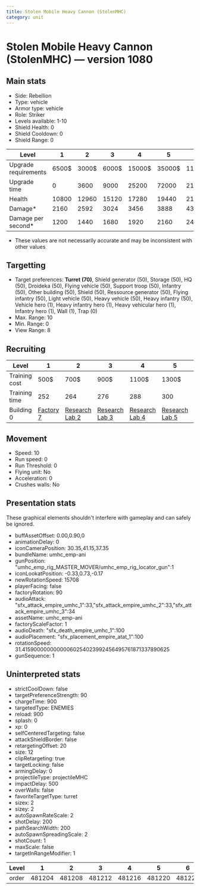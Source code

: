 ```yaml
---
title: Stolen Mobile Heavy Cannon (StolenMHC)
category: unit
---
```


# Stolen Mobile Heavy Cannon (StolenMHC) — version 1080

## Main stats

  * Side: Rebellion
  * Type: vehicle
  * Armor type: vehicle
  * Role: Striker
  * Levels available: 1-10
  * Shield Health: 0
  * Shield Cooldown: 0
  * Shield Range: 0

|Level               |1    |2    |3    |4     |5     |6      |7      |8      |9       |10      |
|--------------------|-----|-----|-----|------|------|-------|-------|-------|--------|--------|
|Upgrade requirements|6500$|3000$|6000$|15000$|35000$|115000$|200000$|385000$|1250000$|2250000$|
|Upgrade time        |0    |3600 |9000 |25200 |72000 |216000 |345600 |518400 |691200  |1036800 |
|Health              |10800|12960|15120|17280 |19440 |21600  |23760  |25920  |28080   |32400   |
|Damage*             |2160 |2592 |3024 |3456  |3888  |4320   |4752   |5184   |5616    |6480    |
|Damage per second*  |1200 |1440 |1680 |1920  |2160  |2400   |2640   |2880   |3120    |3600    |

* These values are not necessarily accurate and may be inconsistent with other values

## Targetting

  * Target preferences: **Turret (70)**, Shield generator (50), Storage (50), HQ (50), Droideka (50), Flying vehicle (50), Support troop (50), Infantry (50), Other building (50), Shield (50), Ressource generator (50), Flying infantry (50), Light vehicle (50), Heavy vehicle (50), Heavy infantry (50), Vehicle hero (1), Heavy infantry hero (1), Heavy vehicular hero (1), Infantry hero (1), Wall (1), Trap (0)
  * Max. Range: 10
  * Min. Range: 0
  * View Range: 8

## Recruiting

|Level        |1                             |2                                     |3                                     |4                                     |5                                     |6                                     |7                                     |8                                     |9                                     |10                                     |
|-------------|------------------------------|--------------------------------------|--------------------------------------|--------------------------------------|--------------------------------------|--------------------------------------|--------------------------------------|--------------------------------------|--------------------------------------|---------------------------------------|
|Training cost|500$                          |700$                                  |900$                                  |1100$                                 |1300$                                 |1500$                                 |1700$                                 |2400$                                 |2700$                                 |3000$                                  |
|Training time|252                           |264                                   |276                                   |288                                   |300                                   |312                                   |324                                   |336                                   |348                                   |360                                    |
|Building 0   |[Factory 7](rebelFactory.html)|[Research Lab 2](rebelOffenseLab.html)|[Research Lab 3](rebelOffenseLab.html)|[Research Lab 4](rebelOffenseLab.html)|[Research Lab 5](rebelOffenseLab.html)|[Research Lab 6](rebelOffenseLab.html)|[Research Lab 7](rebelOffenseLab.html)|[Research Lab 8](rebelOffenseLab.html)|[Research Lab 9](rebelOffenseLab.html)|[Research Lab 10](rebelOffenseLab.html)|

## Movement

  * Speed: 10
  * Run speed: 0
  * Run Threshold: 0
  * Flying unit: No
  * Acceleration: 0
  * Crushes walls: No

## Presentation stats

These graphical elements shouldn't interfere with gameplay and can safely be ignored.

  * buffAssetOffset: 0.00,0.90,0
  * animationDelay: 0
  * iconCameraPosition: 30.35,41.15,37.35
  * bundleName: umhc_emp-ani
  * gunPosition: "umhc_emp_rig_MASTER_MOVER/umhc_emp_rig_locator_gun":1
  * iconLookatPosition: -0.33,0.73,-0.17
  * newRotationSpeed: 15708
  * playerFacing: false
  * factoryRotation: 90
  * audioAttack: "sfx_attack_empire_umhc_1":33,"sfx_attack_empire_umhc_2":33,"sfx_attack_empire_umhc_3":34
  * assetName: umhc_emp-ani
  * factoryScaleFactor: 1
  * audioDeath: "sfx_death_empire_umhc_1":100
  * audioPlacement: "sfx_placement_empire_atat_1":100
  * rotationSpeed: 31.41590000000000060254023992456495761871337890625
  * gunSequence: 1

## Uninterpreted stats

  * strictCoolDown: false
  * targetPreferenceStrength: 90
  * chargeTime: 900
  * targetedType: ENEMIES
  * reload: 900
  * splash: 0
  * xp: 0
  * selfCenteredTargeting: false
  * attackShieldBorder: false
  * retargetingOffset: 20
  * size: 12
  * clipRetargeting: true
  * targetLocking: false
  * armingDelay: 0
  * projectileType: projectileMHC
  * impactDelay: 500
  * overWalls: false
  * favoriteTargetType: turret
  * sizex: 2
  * sizey: 2
  * autoSpawnRateScale: 2
  * shotDelay: 200
  * pathSearchWidth: 200
  * autoSpawnSpreadingScale: 2
  * shotCount: 1
  * maxScale: false
  * targetInRangeModifier: 1

|Level|1     |2     |3     |4     |5     |6     |7     |8     |9     |10    |
|-----|------|------|------|------|------|------|------|------|------|------|
|order|481204|481208|481212|481216|481220|481224|481228|481232|481236|481240|

